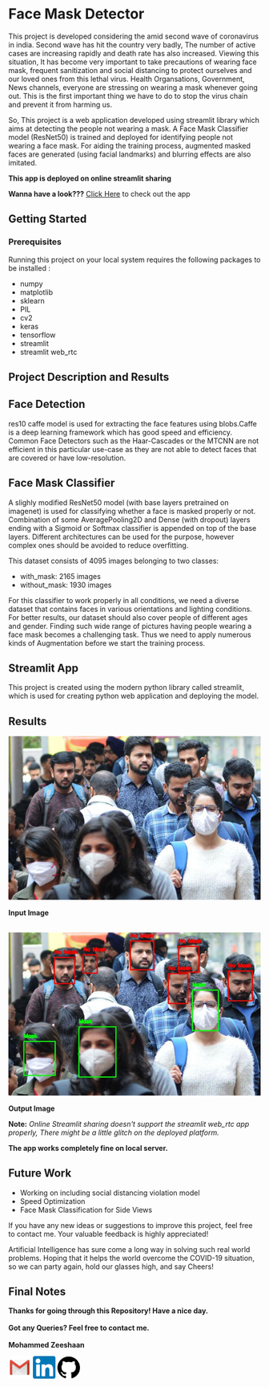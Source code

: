 # Face Mask Detector
 This project is developed considering the amid second wave of coronavirus in india. Second wave has hit the country very badly, The number of active cases are increasing rapidly and death rate has also increased. 
Viewing this situation, It has become very important to take precautions of wearing face mask, frequent sanitization and social distancing to protect ourselves and our loved ones from this lethal virus.
Health Organsations, Government, News channels, everyone are stressing on wearing a mask whenever going out. This is the first important thing we have to do to stop the virus chain and prevent it from harming us.

So, This project is a web application developed using streamlit library which aims at detecting the people not wearing a mask. A Face Mask Classifier model (ResNet50) is trained and deployed for identifying people not wearing a face mask. For aiding the training process, augmented masked faces are generated (using facial landmarks) and blurring effects are also imitated.

**This app is deployed on online streamlit sharing**

**Wanna have a look???** [Click Here](https://share.streamlit.io/zeeshaan28/face-mask-detector/main/app.py) to check out the app

## Getting Started

### Prerequisites
Running this project on your local system requires the following packages to be installed :

* numpy
* matplotlib
* sklearn
* PIL
* cv2
* keras
* tensorflow
* streamlit
* streamlit web_rtc


## Project Description and Results

## Face Detection
res10 caffe model is used for extracting the face features using blobs.Caffe is a deep learning framework which has good speed and efficiency. Common Face Detectors such as the Haar-Cascades or the MTCNN are not efficient in this particular use-case as they are not able to detect faces that are covered or have low-resolution.



## Face Mask Classifier
A slighly modified ResNet50 model (with base layers pretrained on imagenet) is used for classifying whether a face is masked properly or not. Combination of some AveragePooling2D and Dense (with dropout) layers ending with a Sigmoid or Softmax classifier is appended on top of the base layers. Different architectures can be used for the purpose, however complex ones should be avoided to reduce overfitting.

This dataset consists of 4095 images belonging to two classes:

* with_mask: 
2165 images
* without_mask: 
1930 images

For this classifier to work properly in all conditions, we need a diverse dataset that contains faces in various orientations and lighting conditions. For better results, our dataset should also cover people of different ages and gender. Finding such wide range of pictures having people wearing a face mask becomes a challenging task. Thus we need to apply numerous kinds of Augmentation before we start the training process.


## Streamlit App
This project is created using the modern python library called streamlit, which is used for creating python web application and deploying the model.


## Results

![Input Image](images/out.jpg?raw=true "Title")
<p align="left">
 <strong>Input Image</strong>
 </br>
</br>
</p>


![Output Image](images/result.jpeg)
<p align="left">
 <strong>Output Image</strong>
 </p>
 
 
 **Note:** *Online Streamlit sharing doesn't support the streamlit web_rtc app properly, There might be a little glitch on the deployed platform.*
 
 **The app works completely fine on local server.**

 
 
 
 ## Future Work
* Working on including social distancing violation model
* Speed Optimization
* Face Mask Classification for Side Views

If you have any new ideas or suggestions to improve this project, feel free to contact me. Your valuable feedback is highly appreciated!



Artificial Intelligence has sure come a long way in solving such real world problems. Hoping that it helps the world overcome the COVID-19 situation, so we can party again, hold our glasses high, and say Cheers!

## Final Notes
**Thanks for going through this Repository! Have a nice day.**</br>
</br>**Got any Queries? Feel free to contact me.**</br>
</br>**Mohammed Zeeshaan**
<p align="left">
<a href="mailto:zeeshaanuddin6@gmail.com"><img src="https://github.com/rohanrao619/Icons/blob/master/SVGs/Gmail.svg" height ="45" title="Gmail" alt="mailto:zeeshaanuddin6.com"></a>
 <a href="https://www.linkedin.com/in/mohammed-zeeshaan"><img src="https://github.com/rohanrao619/Icons/blob/master/SVGs/LinkedIn.svg" height ="45" title="LinkedIn" alt="https://www.linkedin.com/in/mohammed-zeeshaan"></a>
<a href="https://github.com/zeeshaan28"><img src="https://github.com/rohanrao619/Icons/blob/master/SVGs/GitHub.svg" height ="45" title="GitHub" alt="https://github.com/zeeshaan28"></a>


</p>
